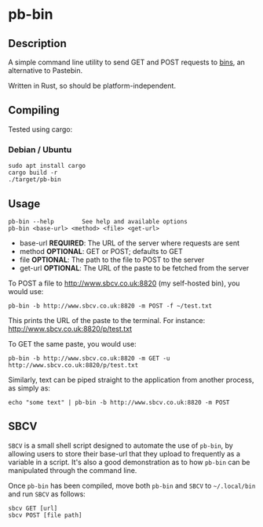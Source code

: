 # pb-bin


## Description

A simple command line utility to send GET and POST requests to [bins](https://github.com/WantGuns/bin), an alternative to Pastebin.

Written in Rust, so should be platform-independent.


## Compiling

Tested using cargo:

### Debian / Ubuntu

```
sudo apt install cargo
cargo build -r
./target/pb-bin
```


## Usage

```
pb-bin --help        See help and available options
pb-bin <base-url> <method> <file> <get-url>
```

- base-url **REQUIRED**: The URL of the server where requests are sent
- method **OPTIONAL**: GET or POST; defaults to GET
- file **OPTIONAL**: The path to the file to POST to the server
- get-url **OPTIONAL**: The URL of the paste to be fetched from the server

To POST a file to http://www.sbcv.co.uk:8820 (my self-hosted bin), you would use:

```
pb-bin -b http://www.sbcv.co.uk:8820 -m POST -f ~/test.txt
```

This prints the URL of the paste to the terminal. For instance: http://www.sbcv.co.uk:8820/p/test.txt

To GET the same paste, you would use:

```
pb-bin -b http://www.sbcv.co.uk:8820 -m GET -u http://www.sbcv.co.uk:8820/p/test.txt
```

Similarly, text can be piped straight to the application from another process, as simply as:

```
echo "some text" | pb-bin -b http://www.sbcv.co.uk:8820 -m POST
```


## SBCV

`SBCV` is a small shell script designed to automate the use of `pb-bin`, by allowing users to store their base-url that they upload to frequently as a variable in a script. It's also a good demonstration as to how `pb-bin` can be manipulated through the command line.

Once `pb-bin` has been compiled, move both `pb-bin` and `SBCV` to `~/.local/bin` and run `SBCV` as follows:

```
sbcv GET [url]
sbcv POST [file path]
```
